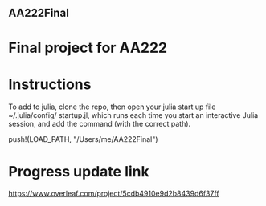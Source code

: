 ## AA222Final
# Final project for AA222


# Instructions
To add to julia, clone the repo, then open your julia start up file  ~/.julia/config/ startup.jl, which runs each time you start an interactive Julia session, and add the command (with the correct path).


push!(LOAD_PATH, "/Users/me/AA222Final")

# Progress update link 
https://www.overleaf.com/project/5cdb4910e9d2b8439d6f37ff
